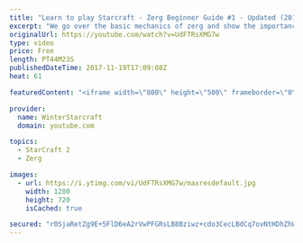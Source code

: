 ```yaml
---
title: "Learn to play Starcraft - Zerg Beginner Guide #1 - Updated (2017)"
excerpt: "We go over the basic mechanics of zerg and show the importance of understanding at least some of what your opponent is doing.  This guide is meant for players with an understanding of the objectives of starcraft but without any strong direction or gameplan, especially for each specific race! -- Watch"
originalUrl: https://youtube.com/watch?v=UdFTRsXMG7w
type: video
price: Free
length: PT44M23S
publishedDateTime: 2017-11-19T17:09:08Z
heat: 61

featuredContent: "<iframe width=\"800\" height=\"500\" frameborder=\"0\" src=\"https://www.youtube.com/embed/UdFTRsXMG7w\" allow=\"accelerometer; autoplay; encrypted-media; gyroscope; picture-in-picture\" allowfullscreen></iframe>"

provider:
  name: WinterStarcraft
  domain: youtube.com

topics:
  - StarCraft 2
  - Zerg

images:
  - url: https://i.ytimg.com/vi/UdFTRsXMG7w/maxresdefault.jpg
    width: 1280
    height: 720
    isCached: true

secured: "r0SjaRetZg9E+5FlD6eA2rVwPFGRsLB8Bziwz+cdo3CecLBdCq7ovNtHDhZhWed//p7SlL86EWLn66TBH9vvoykRlaJY0ZnLYHw4+QXtC5gP7rW9hz/Mq/N9C1iiwqyaUwFyr3NVIvHc7b5j9d9bcxVBVwdn+kY/GLTEY2n3yQ457tOlLuDHMPArlWHk68m9JyspYTrvqEIk5Ojk4tTn9VOZuTKtEwk7m72MKv3f8UZWxZnXsnEXw2gjq/Mr5yRtbLxzel4GnohUEvM2gR7bGsz0xXIwZE9bxQsbIK1Cc/wsMeAIbcsyRlIjt77MFcsct4RNjuOELFfRHT3pQe/dwZ2NWD9+YiDO7f6B1eKfrKXJU9AnPvLFnFqqSh7Sf5IdOW1ceAWv5DZKA8+GVWBvfoV1cupMuHqzn93itYbz7jqKZvQoTyv1jQMurhuUMYnF;Ipk1idUKxdumaJFK6ZMGiQ=="
---
```


